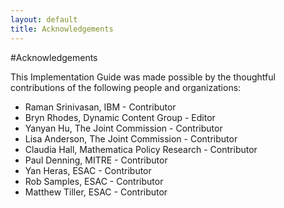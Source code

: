 ```yaml
---
layout: default
title: Acknowledgements
---
```

#Acknowledgements

This Implementation Guide was made possible by the thoughtful contributions of the following people and organizations:

* Raman Srinivasan, IBM - Contributor
* Bryn Rhodes, Dynamic Content Group - Editor
* Yanyan Hu, The Joint Commission - Contributor
* Lisa Anderson, The Joint Commission - Contributor
* Claudia Hall, Mathematica Policy Research - Contributor
* Paul Denning, MITRE - Contributor
* Yan Heras, ESAC - Contributor
* Rob Samples, ESAC - Contributor
* Matthew Tiller, ESAC - Contributor